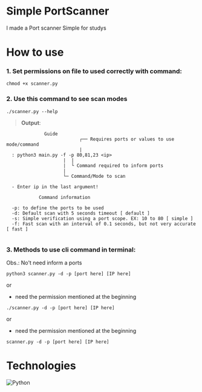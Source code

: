 # Simple PortScanner

I made a Port scanner Simple for studys

# How to use
### 1. Set permissions on file to used correctly with command:

```
chmod +x scanner.py
```

### 2. Use this command to see scan modes
```
./scanner.py --help
```
> **Output**:
```
              Guide
                           ┌── Requires ports or values to use mode/command
                           |
  : python3 main.py -f -p 80,81,23 <ip>
                     |  |
                     |  └ Command required to inform ports
                     |
                     └─ Command/Mode to scan

  - Enter ip in the last argument!

            Command information

  -p: to define the ports to be used
  -d: Default scan with 5 seconds timeout [ default ]
  -s: Simple verification using a port scope. EX: 10 to 80 [ simple ]
  -f: Fast scan with an interval of 0.1 seconds, but not very accurate [ fast ]
    
```
### 3. Methods to use cli command in terminal:

Obs.: No't need inform a ports
```
python3 scanner.py -d -p [port here] [IP here]
```

or

- need the permission mentioned at the beginning
```
./scanner.py -d -p [port here] [IP here]
```

or

- need the permission mentioned at the beginning
```
scanner.py -d -p [port here] [IP here]
```
# Technologies
![Python](https://img.shields.io/badge/Python-14354C?style=for-the-badge&logo=python&logoColor=white)
